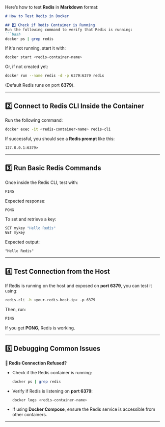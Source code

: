 Here’s how to test **Redis** in **Markdown** format:  

```md
# How to Test Redis in Docker

## 1️⃣ Check if Redis Container is Running
Run the following command to verify that Redis is running:  
```bash
docker ps | grep redis
```
If it's not running, start it with:  
```bash
docker start <redis-container-name>
```
Or, if not created yet:
```bash
docker run --name redis -d -p 6379:6379 redis
```
(Default Redis runs on port **6379**).

---

## 2️⃣ Connect to Redis CLI Inside the Container
Run the following command:
```bash
docker exec -it <redis-container-name> redis-cli
```
If successful, you should see a **Redis prompt** like this:
```shell
127.0.0.1:6379>
```

---

## 3️⃣ Run Basic Redis Commands
Once inside the Redis CLI, test with:
```bash
PING
```
Expected response:
```
PONG
```
To set and retrieve a key:
```bash
SET mykey "Hello Redis"
GET mykey
```
Expected output:
```
"Hello Redis"
```

---

## 4️⃣ Test Connection from the Host
If Redis is running on the host and exposed on **port 6379**, you can test it using:
```bash
redis-cli -h <your-redis-host-ip> -p 6379
```
Then, run:
```bash
PING
```
If you get **PONG**, Redis is working.

---

## 5️⃣ Debugging Common Issues
**🔹 Redis Connection Refused?**
- Check if the Redis container is running:
  ```bash
  docker ps | grep redis
  ```
- Verify if Redis is listening on **port 6379**:
  ```bash
  docker logs <redis-container-name>
  ```
- If using **Docker Compose**, ensure the Redis service is accessible from other containers.

---
